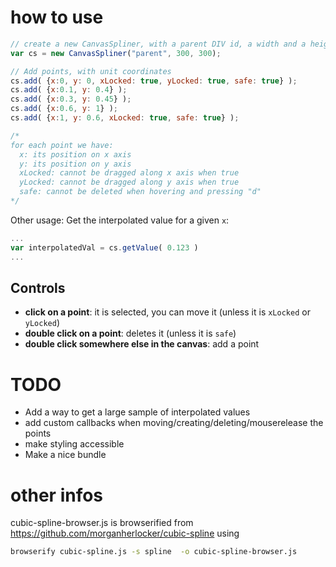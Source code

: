 # how to use

```javascript
// create a new CanvasSpliner, with a parent DIV id, a width and a heigh
var cs = new CanvasSpliner("parent", 300, 300);

// Add points, with unit coordinates
cs.add( {x:0, y: 0, xLocked: true, yLocked: true, safe: true} );
cs.add( {x:0.1, y: 0.4} );
cs.add( {x:0.3, y: 0.45} );
cs.add( {x:0.6, y: 1} );
cs.add( {x:1, y: 0.6, xLocked: true, safe: true} );

/*
for each point we have:
  x: its position on x axis
  y: its position on y axis
  xLocked: cannot be dragged along x axis when true
  yLocked: cannot be dragged along y axis when true
  safe: cannot be deleted when hovering and pressing "d"
*/

```

Other usage:
Get the interpolated value for a given `x`:
```javascript
...
var interpolatedVal = cs.getValue( 0.123 )
...
```

## Controls
- **click on a point**: it is selected, you can move it (unless it is `xLocked` or `yLocked`)
- **double click on a point**: deletes it (unless it is `safe`)
- **double click somewhere else in the canvas**: add a point

# TODO
- Add a way to get a large sample of interpolated values
- add custom callbacks when moving/creating/deleting/mouserelease the points
- make styling accessible
- Make a nice bundle

# other infos
cubic-spline-browser.js is browserified from https://github.com/morganherlocker/cubic-spline using

```bash
browserify cubic-spline.js -s spline  -o cubic-spline-browser.js
```
